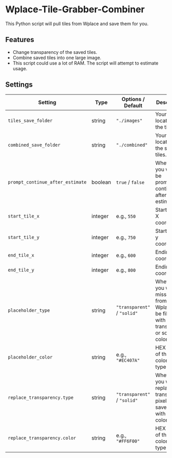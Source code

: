 # Wplace-Tile-Grabber-Combiner

This Python script will pull tiles from Wplace and save them for you.

## Features
- Change transparency of the saved tiles.
- Combine saved tiles into one large image.
- This script could use a lot of RAM. The script will attempt to estimate usage.

## Settings

| Setting                          | Type    | Options / Default           | Description                                                                                |
| -------------------------------- | ------- | --------------------------- | ------------------------------------------------------------------------------------------ |
| `tiles_save_folder`              | string  | `"./images"`                | Your save location for the tiles.                                                          |
| `combined_save_folder`           | string  | `"./combined"`              | Your save location for the stitched tiles.                                                 |
| `prompt_continue_after_estimate` | boolean | `true` / `false`            | Whether you want to be prompted to continue after RAM estimate.                            |
| `start_tile_x`                   | integer | e.g., `550`                 | Starting tile X coordinate.                                                               |
| `start_tile_y`                   | integer | e.g., `750`                 | Starting tile y coordinate.                                                               |
| `end_tile_x`                     | integer | e.g., `600`                 | Ending tile x coordinate.                                                                 |
| `end_tile_y`                     | integer | e.g., `800`                 | Ending tile y coordinate.                                                                 |
| `placeholder_type`               | string  | `"transparent"` / `"solid"` | Whether you want missing tiles from Wplace to be filled with a transparent or solid color. |
| `placeholder_color`              | string  | e.g., `"#EC407A"`           | HEX value of the solid color (if type=`solid`).                                            |
| `replace_transparency.type`      | string  | `"transparent"` / `"solid"` | Whether you want to replace all transparent pixels of all saved tiles with a solid color.  |
| `replace_transparency.color`     | string  | e.g., `"#FF6F00"`           | HEX value of the solid color (if type=`solid`).                                            |
